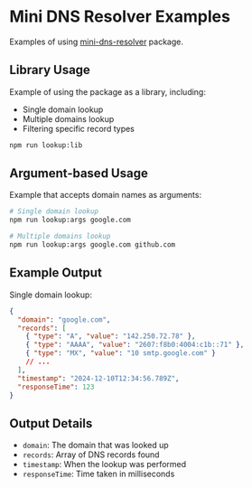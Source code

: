 # Mini DNS Resolver Examples

Examples of using [mini-dns-resolver](https://www.npmjs.com/package/@junjie-wu/mini-dns-resolver/) package.

## Library Usage

Example of using the package as a library, including:
- Single domain lookup
- Multiple domains lookup
- Filtering specific record types

```bash
npm run lookup:lib
```

## Argument-based Usage

Example that accepts domain names as arguments:

```bash
# Single domain lookup
npm run lookup:args google.com

# Multiple domains lookup
npm run lookup:args google.com github.com
```

## Example Output

Single domain lookup:
```json
{
  "domain": "google.com",
  "records": [
    { "type": "A", "value": "142.250.72.78" },
    { "type": "AAAA", "value": "2607:f8b0:4004:c1b::71" },
    { "type": "MX", "value": "10 smtp.google.com" }
    // ...
  ],
  "timestamp": "2024-12-10T12:34:56.789Z",
  "responseTime": 123
}
```

## Output Details

- `domain`: The domain that was looked up
- `records`: Array of DNS records found
- `timestamp`: When the lookup was performed
- `responseTime`: Time taken in milliseconds